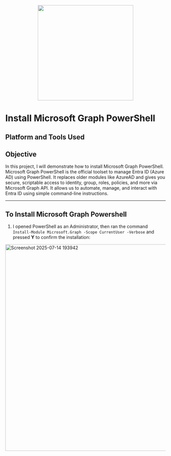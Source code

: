 <p align="center">
  <img src="https://github.com/user-attachments/assets/52fb680e-df8c-4430-a2b9-3dc6d43aa87f" width="300" />
</p>


# Install Microsoft Graph PowerShell

## Platform and Tools Used


## Objective

In this project, I will demonstrate how to install Microsoft Graph PowerShell. Microsoft Graph PowerShell is the official toolset to manage Entra ID (Azure AD) using PowerShell. It replaces older modules like AzureAD and gives you secure, scriptable access to identity, group, roles, policies, and more via Microsoft Graph API. It allows us to automate, manage, and interact with Entra ID using simple command-line instructions.

----

## To Install Microsoft Graph Powershell

1. I opened PowerShell as an Administrator, then ran the command `Install-Module Microsoft.Graph -Scope CurrentUser -Verbose` and pressed **Y** to confirm the installation:

 <img src="https://github.com/user-attachments/assets/5415c3d3-d43f-41f6-b0a8-088c4e5a30fa" width="650" alt="Screenshot 2025-07-14 193942" />



